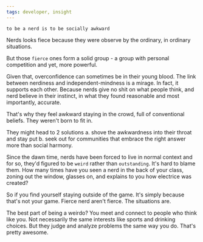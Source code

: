 ```yaml
---
tags: developer, insight
---
```


`to be a nerd is to be socially awkward`

Nerds looks fiece because they were observe by the ordinary, in ordinary
situations.

But those `fierce` ones form a solid group - a group with personal competition
and yet, more powerful.

Given that, overconfidence can sometimes be in their young blood. The link
between nerdiness and independent-mindness is a mirage. In fact, it supports
each other. Because nerds give no shit on what people think, and nerd believe in
their instinct, in what they found reasonable and most importantly, accurate.

That's why they feel awkward staying in the crowd, full of conventional beliefs.
They weren't born to fit in.

They might head to 2 solutions a. shove the awkwardness into their throat and
stay put b. seek out for communities that embrace the right answer more than
social harmony.

Since the dawn time, nerds have been forced to live in normal context and for
so, they'd figured to be `weird` rather than `outstanding`. It's hard to blame
them. How many times have you seen a nerd in the back of your class, zoning out
the window, glasses on, and explains to you how electrice was created?

So if you find yourself staying outside of the game. It's simply because that's
not your game. Fierce nerd aren't fierce. The situations are.

The best part of being a weirdo? You meet and connect to people who think like
you. Not necessarily the same interests like sports and drinking choices. But
they judge and analyze problems the same way you do. That's pretty awesome.
